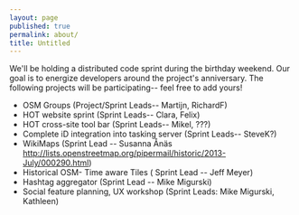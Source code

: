 ```yaml
---
layout: page
published: true
permalink: about/
title: Untitled
---
```


We'll be holding a distributed code sprint during the birthday weekend. Our goal is to energize developers around the project's anniversary. The following projects will be participating-- feel free to add yours!

* OSM Groups (Project/Sprint Leads-- Martijn, RichardF)
* HOT website sprint (Sprint Leads-- Clara, Felix)
* HOT cross-site tool bar (Sprint Leads-- Mikel, ???)
* Complete iD integration into tasking server (Sprint Leads-- SteveK?)
* WikiMaps (Sprint Lead -- Susanna Ånäs http://lists.openstreetmap.org/pipermail/historic/2013-July/000290.html)
* Historical OSM- Time aware Tiles ( Sprint Lead -- Jeff Meyer)
* Hashtag aggregator (Sprint Lead -- Mike Migurski)
* Social feature planning, UX workshop (Sprint Leads: Mike Migurski, Kathleen)